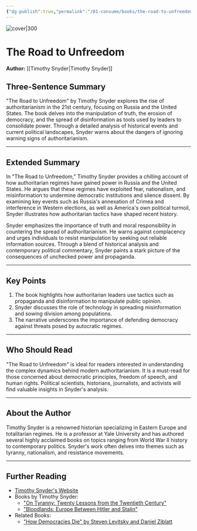 ```yaml
---
{"dg-publish":true,"permalink":"/01-consume/books/the-road-to-unfreedom/","title":"The Road to Unfreedom","tags":["politics","history","authoritarianism"]}
---
```



![cover|300](http://books.google.com/books/content?id=OeMxDwAAQBAJ&printsec=frontcover&img=1&zoom=1&source=gbs_api)

# The Road to Unfreedom
**Author:** [[Timothy Snyder\|Timothy Snyder]]

## Three-Sentence Summary
"The Road to Unfreedom" by Timothy Snyder explores the rise of authoritarianism in the 21st century, focusing on Russia and the United States. The book delves into the manipulation of truth, the erosion of democracy, and the spread of disinformation as tools used by leaders to consolidate power. Through a detailed analysis of historical events and current political landscapes, Snyder warns about the dangers of ignoring warning signs of authoritarianism.

---

## Extended Summary
In "The Road to Unfreedom," Timothy Snyder provides a chilling account of how authoritarian regimes have gained power in Russia and the United States. He argues that these regimes have exploited fear, nationalism, and misinformation to undermine democratic institutions and silence dissent. By examining key events such as Russia's annexation of Crimea and interference in Western elections, as well as America's own political turmoil, Snyder illustrates how authoritarian tactics have shaped recent history.

Snyder emphasizes the importance of truth and moral responsibility in countering the spread of authoritarianism. He warns against complacency and urges individuals to resist manipulation by seeking out reliable information sources. Through a blend of historical analysis and contemporary political commentary, Snyder paints a stark picture of the consequences of unchecked power and propaganda.

---

## Key Points
1. The book highlights how authoritarian leaders use tactics such as propaganda and disinformation to manipulate public opinion.
2. Snyder discusses the role of technology in spreading misinformation and sowing division among populations.
3. The narrative underscores the importance of defending democracy against threats posed by autocratic regimes.

---

## Who Should Read
"The Road to Unfreedom" is ideal for readers interested in understanding the complex dynamics behind modern authoritarianism. It is a must-read for those concerned about democratic principles, freedom of speech, and human rights. Political scientists, historians, journalists, and activists will find valuable insights in Snyder's analysis.

---

## About the Author
Timothy Snyder is a renowned historian specializing in Eastern Europe and totalitarian regimes. He is a professor at Yale University and has authored several highly acclaimed books on topics ranging from World War II history to contemporary politics. Snyder's work often delves into themes such as tyranny, nationalism, and resistance movements.

---

## Further Reading
- [Timothy Snyder's Website](https://timothysnyder.org/)
- Books by Timothy Snyder:
  - ["On Tyranny: Twenty Lessons from the Twentieth Century"](https://www.timothysnyder.org/books/on-tyranny)
  - ["Bloodlands: Europe Between Hitler and Stalin"](https://www.timothysnyder.org/books/bloodlands)
- Related Books:
  - ["How Democracies Die" by Steven Levitsky and Daniel Ziblatt](https://www.penguinrandomhouse.com/books/562171/how-democracies-die-by-steven-levitsky-and-daniel-ziblatt/)